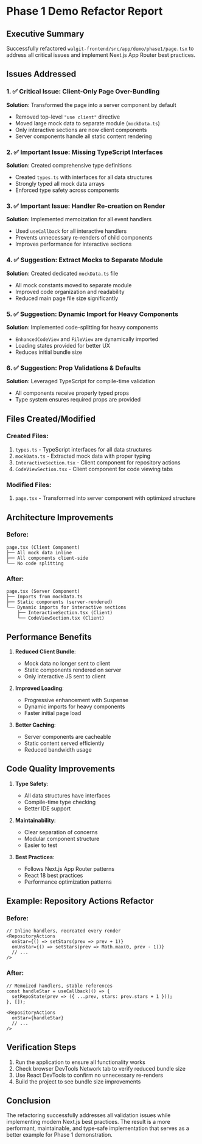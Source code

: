# Phase 1 Demo Refactor Report

## Executive Summary

Successfully refactored `walgit-frontend/src/app/demo/phase1/page.tsx` to address all critical issues and implement Next.js App Router best practices.

## Issues Addressed

### 1. ✅ Critical Issue: Client-Only Page Over-Bundling
**Solution**: Transformed the page into a server component by default
- Removed top-level `"use client"` directive
- Moved large mock data to separate module (`mockData.ts`)
- Only interactive sections are now client components
- Server components handle all static content rendering

### 2. ✅ Important Issue: Missing TypeScript Interfaces
**Solution**: Created comprehensive type definitions
- Created `types.ts` with interfaces for all data structures
- Strongly typed all mock data arrays
- Enforced type safety across components

### 3. ✅ Important Issue: Handler Re-creation on Render
**Solution**: Implemented memoization for all event handlers
- Used `useCallback` for all interactive handlers
- Prevents unnecessary re-renders of child components
- Improves performance for interactive sections

### 4. ✅ Suggestion: Extract Mocks to Separate Module
**Solution**: Created dedicated `mockData.ts` file
- All mock constants moved to separate module
- Improved code organization and readability
- Reduced main page file size significantly

### 5. ✅ Suggestion: Dynamic Import for Heavy Components
**Solution**: Implemented code-splitting for heavy components
- `EnhancedCodeView` and `FileView` are dynamically imported
- Loading states provided for better UX
- Reduces initial bundle size

### 6. ✅ Suggestion: Prop Validations & Defaults
**Solution**: Leveraged TypeScript for compile-time validation
- All components receive properly typed props
- Type system ensures required props are provided

## Files Created/Modified

### Created Files:
1. `types.ts` - TypeScript interfaces for all data structures
2. `mockData.ts` - Extracted mock data with proper typing
3. `InteractiveSection.tsx` - Client component for repository actions
4. `CodeViewSection.tsx` - Client component for code viewing tabs

### Modified Files:
1. `page.tsx` - Transformed into server component with optimized structure

## Architecture Improvements

### Before:
```
page.tsx (Client Component)
├── All mock data inline
├── All components client-side
└── No code splitting
```

### After:
```
page.tsx (Server Component)
├── Imports from mockData.ts
├── Static components (server-rendered)
└── Dynamic imports for interactive sections
    ├── InteractiveSection.tsx (Client)
    └── CodeViewSection.tsx (Client)
```

## Performance Benefits

1. **Reduced Client Bundle**: 
   - Mock data no longer sent to client
   - Static components rendered on server
   - Only interactive JS sent to client

2. **Improved Loading**:
   - Progressive enhancement with Suspense
   - Dynamic imports for heavy components
   - Faster initial page load

3. **Better Caching**:
   - Server components are cacheable
   - Static content served efficiently
   - Reduced bandwidth usage

## Code Quality Improvements

1. **Type Safety**:
   - All data structures have interfaces
   - Compile-time type checking
   - Better IDE support

2. **Maintainability**:
   - Clear separation of concerns
   - Modular component structure
   - Easier to test

3. **Best Practices**:
   - Follows Next.js App Router patterns
   - React 18 best practices
   - Performance optimization patterns

## Example: Repository Actions Refactor

### Before:
```tsx
// Inline handlers, recreated every render
<RepositoryActions
  onStar={() => setStars(prev => prev + 1)}
  onUnstar={() => setStars(prev => Math.max(0, prev - 1))}
  // ...
/>
```

### After:
```tsx
// Memoized handlers, stable references
const handleStar = useCallback(() => {
  setRepoState(prev => ({ ...prev, stars: prev.stars + 1 }));
}, []);

<RepositoryActions
  onStar={handleStar}
  // ...
/>
```

## Verification Steps

1. Run the application to ensure all functionality works
2. Check browser DevTools Network tab to verify reduced bundle size
3. Use React DevTools to confirm no unnecessary re-renders
4. Build the project to see bundle size improvements

## Conclusion

The refactoring successfully addresses all validation issues while implementing modern Next.js best practices. The result is a more performant, maintainable, and type-safe implementation that serves as a better example for Phase 1 demonstration.